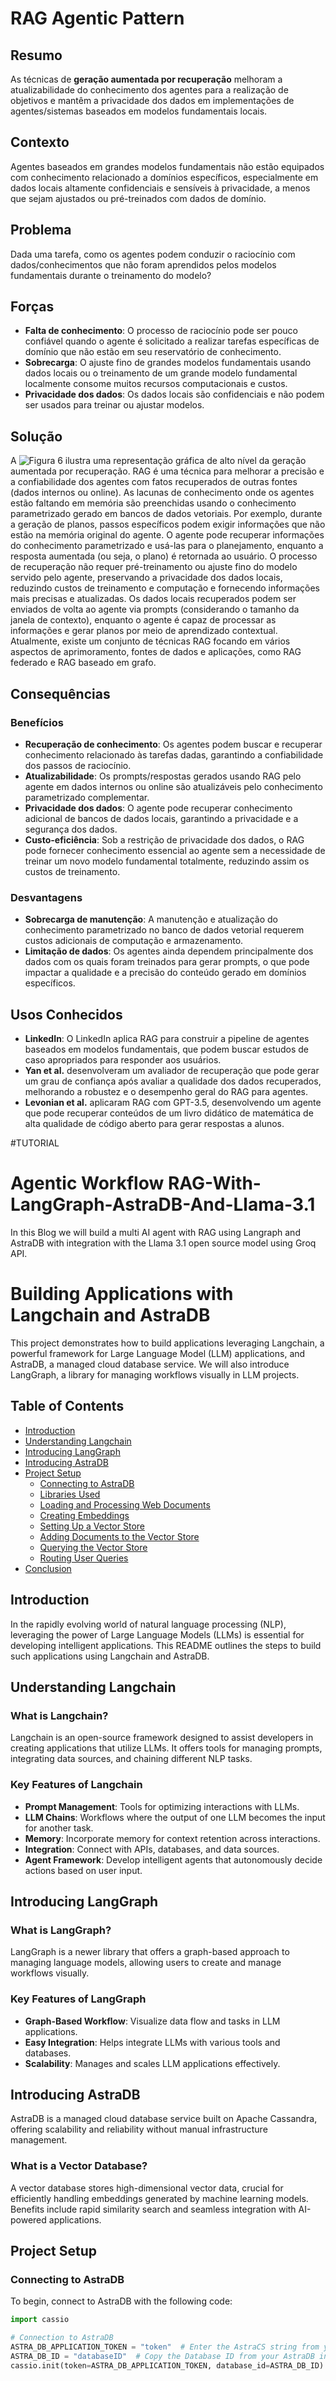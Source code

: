 
# RAG Agentic Pattern

## Resumo
As técnicas de **geração aumentada por recuperação** melhoram a atualizabilidade do conhecimento dos agentes para a realização de objetivos e mantêm a privacidade dos dados em implementações de agentes/sistemas baseados em modelos fundamentais locais.

## Contexto
Agentes baseados em grandes modelos fundamentais não estão equipados com conhecimento relacionado a domínios específicos, especialmente em dados locais altamente confidenciais e sensíveis à privacidade, a menos que sejam ajustados ou pré-treinados com dados de domínio.

## Problema
Dada uma tarefa, como os agentes podem conduzir o raciocínio com dados/conhecimentos que não foram aprendidos pelos modelos fundamentais durante o treinamento do modelo?

## Forças
- **Falta de conhecimento**: O processo de raciocínio pode ser pouco confiável quando o agente é solicitado a realizar tarefas específicas de domínio que não estão em seu reservatório de conhecimento.
- **Sobrecarga**: O ajuste fino de grandes modelos fundamentais usando dados locais ou o treinamento de um grande modelo fundamental localmente consome muitos recursos computacionais e custos.
- **Privacidade dos dados**: Os dados locais são confidenciais e não podem ser usados para treinar ou ajustar modelos.

## Solução
A ![Figura 6](link-da-imagem) ilustra uma representação gráfica de alto nível da geração aumentada por recuperação. RAG é uma técnica para melhorar a precisão e a confiabilidade dos agentes com fatos recuperados de outras fontes (dados internos ou online). As lacunas de conhecimento onde os agentes estão faltando em memória são preenchidas usando o conhecimento parametrizado gerado em bancos de dados vetoriais. Por exemplo, durante a geração de planos, passos específicos podem exigir informações que não estão na memória original do agente. O agente pode recuperar informações do conhecimento parametrizado e usá-las para o planejamento, enquanto a resposta aumentada (ou seja, o plano) é retornada ao usuário. O processo de recuperação não requer pré-treinamento ou ajuste fino do modelo servido pelo agente, preservando a privacidade dos dados locais, reduzindo custos de treinamento e computação e fornecendo informações mais precisas e atualizadas. Os dados locais recuperados podem ser enviados de volta ao agente via prompts (considerando o tamanho da janela de contexto), enquanto o agente é capaz de processar as informações e gerar planos por meio de aprendizado contextual. Atualmente, existe um conjunto de técnicas RAG focando em vários aspectos de aprimoramento, fontes de dados e aplicações, como RAG federado e RAG baseado em grafo.

## Consequências

### Benefícios
- **Recuperação de conhecimento**: Os agentes podem buscar e recuperar conhecimento relacionado às tarefas dadas, garantindo a confiabilidade dos passos de raciocínio.
- **Atualizabilidade**: Os prompts/respostas gerados usando RAG pelo agente em dados internos ou online são atualizáveis pelo conhecimento parametrizado complementar.
- **Privacidade dos dados**: O agente pode recuperar conhecimento adicional de bancos de dados locais, garantindo a privacidade e a segurança dos dados.
- **Custo-eficiência**: Sob a restrição de privacidade dos dados, o RAG pode fornecer conhecimento essencial ao agente sem a necessidade de treinar um novo modelo fundamental totalmente, reduzindo assim os custos de treinamento.

### Desvantagens
- **Sobrecarga de manutenção**: A manutenção e atualização do conhecimento parametrizado no banco de dados vetorial requerem custos adicionais de computação e armazenamento.
- **Limitação de dados**: Os agentes ainda dependem principalmente dos dados com os quais foram treinados para gerar prompts, o que pode impactar a qualidade e a precisão do conteúdo gerado em domínios específicos.

## Usos Conhecidos
- **LinkedIn**: O LinkedIn aplica RAG para construir a pipeline de agentes baseados em modelos fundamentais, que podem buscar estudos de caso apropriados para responder aos usuários. 
- **Yan et al.** desenvolveram um avaliador de recuperação que pode gerar um grau de confiança após avaliar a qualidade dos dados recuperados, melhorando a robustez e o desempenho geral do RAG para agentes.
- **Levonian et al.** aplicaram RAG com GPT-3.5, desenvolvendo um agente que pode recuperar conteúdos de um livro didático de matemática de alta qualidade de código aberto para gerar respostas a alunos.



#TUTORIAL


# Agentic Workflow RAG-With-LangGraph-AstraDB-And-Llama-3.1
In this Blog we will build a multi AI agent with RAG using Langraph and AstraDB with integration with the Llama 3.1 open source model using Groq API. 
# Building Applications with Langchain and AstraDB

This project demonstrates how to build applications leveraging Langchain, a powerful framework for Large Language Model (LLM) applications, and AstraDB, a managed cloud database service. We will also introduce LangGraph, a library for managing workflows visually in LLM projects.

## Table of Contents

- [Introduction](#introduction)
- [Understanding Langchain](#understanding-langchain)
- [Introducing LangGraph](#introducing-langgraph)
- [Introducing AstraDB](#introducing-astraDB)
- [Project Setup](#project-setup)
  - [Connecting to AstraDB](#connecting-to-astraDB)
  - [Libraries Used](#libraries-used)
  - [Loading and Processing Web Documents](#loading-and-processing-web-documents)
  - [Creating Embeddings](#creating-embeddings)
  - [Setting Up a Vector Store](#setting-up-a-vector-store)
  - [Adding Documents to the Vector Store](#adding-documents-to-the-vector-store)
  - [Querying the Vector Store](#querying-the-vector-store)
  - [Routing User Queries](#routing-user-queries)
- [Conclusion](#conclusion)

## Introduction

In the rapidly evolving world of natural language processing (NLP), leveraging the power of Large Language Models (LLMs) is essential for developing intelligent applications. This README outlines the steps to build such applications using Langchain and AstraDB.

## Understanding Langchain

### What is Langchain?

Langchain is an open-source framework designed to assist developers in creating applications that utilize LLMs. It offers tools for managing prompts, integrating data sources, and chaining different NLP tasks.

### Key Features of Langchain

- **Prompt Management**: Tools for optimizing interactions with LLMs.
- **LLM Chains**: Workflows where the output of one LLM becomes the input for another task.
- **Memory**: Incorporate memory for context retention across interactions.
- **Integration**: Connect with APIs, databases, and data sources.
- **Agent Framework**: Develop intelligent agents that autonomously decide actions based on user input.

## Introducing LangGraph

### What is LangGraph?

LangGraph is a newer library that offers a graph-based approach to managing language models, allowing users to create and manage workflows visually.

### Key Features of LangGraph

- **Graph-Based Workflow**: Visualize data flow and tasks in LLM applications.
- **Easy Integration**: Helps integrate LLMs with various tools and databases.
- **Scalability**: Manages and scales LLM applications effectively.

## Introducing AstraDB

AstraDB is a managed cloud database service built on Apache Cassandra, offering scalability and reliability without manual infrastructure management.

### What is a Vector Database?

A vector database stores high-dimensional vector data, crucial for efficiently handling embeddings generated by machine learning models. Benefits include rapid similarity search and seamless integration with AI-powered applications.

## Project Setup

### Connecting to AstraDB

To begin, connect to AstraDB with the following code:

```python
import cassio

# Connection to AstraDB
ASTRA_DB_APPLICATION_TOKEN = "token"  # Enter the AstraCS string from your Token JSON file
ASTRA_DB_ID = "databaseID"  # Copy the Database ID from your AstraDB instance
cassio.init(token=ASTRA_DB_APPLICATION_TOKEN, database_id=ASTRA_DB_ID)

